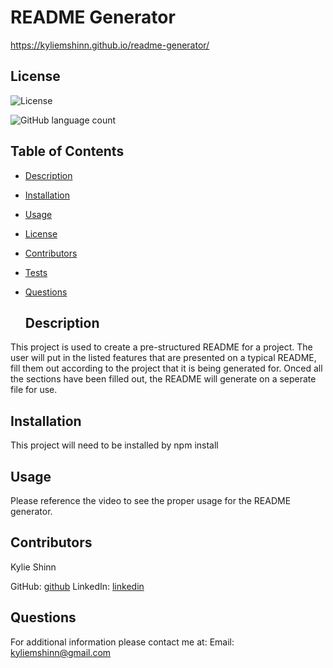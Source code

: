 
# README Generator
https://kyliemshinn.github.io/readme-generator/
  
## License 

![License](https://img.shields.io/badge/License-MIT-yellow.svg)

![GitHub language count](https://img.shields.io/github/languages/count/kyliemshinn/readme-generator)


 ## Table of Contents
  
- [Description](#description)
- [Installation](#installation)
- [Usage](#usage)
- [License](#license)
- [Contributors](#contributors)
- [Tests](#tests)
- [Questions](#questions)
  
  ## Description
  
 This project is used to create a pre-structured README for a project. The user will put in the listed features that are presented on a typical README, fill them out according to the project that it is being generated for. Onced all the sections have been filled out, the README will generate on a seperate file for use.
  
  ## Installation
  
  This project will need to be installed by npm install
  
  ## Usage 
  
  Please reference the video to see the proper usage for the README generator.

  
  ## Contributors
  
  Kylie Shinn

  GitHub: [github](https://github.com/kyliemshinn)
  LinkedIn: [linkedin](https://www.linkedin.com/feed/)
  
  ## Questions
  
  For additional information please contact me at:
  Email: kyliemshinn@gmail.com



  